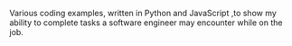 Various coding examples, written in Python and JavaScript ,to show my ability to complete tasks a software engineer may encounter while on the job.
